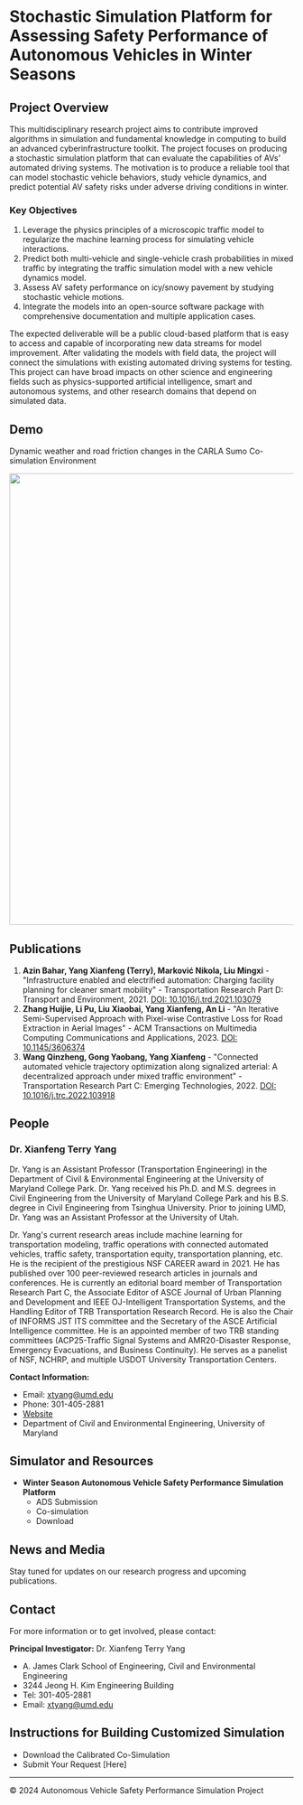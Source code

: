 # Stochastic Simulation Platform for Assessing Safety Performance of Autonomous Vehicles in Winter Seasons

## Project Overview
This multidisciplinary research project aims to contribute improved algorithms in simulation and fundamental knowledge in computing to build an advanced cyberinfrastructure toolkit. The project focuses on producing a stochastic simulation platform that can evaluate the capabilities of AVs' automated driving systems. The motivation is to produce a reliable tool that can model stochastic vehicle behaviors, study vehicle dynamics, and predict potential AV safety risks under adverse driving conditions in winter.

### Key Objectives
1. Leverage the physics principles of a microscopic traffic model to regularize the machine learning process for simulating vehicle interactions.
2. Predict both multi-vehicle and single-vehicle crash probabilities in mixed traffic by integrating the traffic simulation model with a new vehicle dynamics model.
3. Assess AV safety performance on icy/snowy pavement by studying stochastic vehicle motions.
4. Integrate the models into an open-source software package with comprehensive documentation and multiple application cases.

The expected deliverable will be a public cloud-based platform that is easy to access and capable of incorporating new data streams for model improvement. After validating the models with field data, the project will connect the simulations with existing automated driving systems for testing. This project can have broad impacts on other science and engineering fields such as physics-supported artificial intelligence, smart and autonomous systems, and other research domains that depend on simulated data.
## Demo
Dynamic weather and road friction changes in the CARLA Sumo Co-simulation Environment
<p align="center">
  <img src="Picture/2024-08.gif" width="800">
</p>

## Publications
1. **Azin Bahar, Yang Xianfeng (Terry), Marković Nikola, Liu Mingxi** - "Infrastructure enabled and electrified automation: Charging facility planning for cleaner smart mobility" - Transportation Research Part D: Transport and Environment, 2021. [DOI: 10.1016/j.trd.2021.103079](https://doi.org/10.1016/j.trd.2021.103079)
2. **Zhang Huijie, Li Pu, Liu Xiaobai, Yang Xianfeng, An Li** - "An Iterative Semi-Supervised Approach with Pixel-wise Contrastive Loss for Road Extraction in Aerial Images" - ACM Transactions on Multimedia Computing Communications and Applications, 2023. [DOI: 10.1145/3606374](https://doi.org/10.1145/3606374)
3. **Wang Qinzheng, Gong Yaobang, Yang Xianfeng** - "Connected automated vehicle trajectory optimization along signalized arterial: A decentralized approach under mixed traffic environment" - Transportation Research Part C: Emerging Technologies, 2022. [DOI: 10.1016/j.trc.2022.103918](https://doi.org/10.1016/j.trc.2022.103918)

## People
### Dr. Xianfeng Terry Yang
Dr. Yang is an Assistant Professor (Transportation Engineering) in the Department of Civil & Environmental Engineering at the University of Maryland College Park. Dr. Yang received his Ph.D. and M.S. degrees in Civil Engineering from the University of Maryland College Park and his B.S. degree in Civil Engineering from Tsinghua University. Prior to joining UMD, Dr. Yang was an Assistant Professor at the University of Utah.

Dr. Yang's current research areas include machine learning for transportation modeling, traffic operations with connected automated vehicles, traffic safety, transportation equity, transportation planning, etc. He is the recipient of the prestigious NSF CAREER award in 2021. He has published over 100 peer-reviewed research articles in journals and conferences. He is currently an editorial board member of Transportation Research Part C, the Associate Editor of ASCE Journal of Urban Planning and Development and IEEE OJ-Intelligent Transportation Systems, and the Handling Editor of TRB Transportation Research Record. He is also the Chair of INFORMS JST ITS committee and the Secretary of the ASCE Artificial Intelligence committee. He is an appointed member of two TRB standing committees (ACP25-Traffic Signal Systems and AMR20-Disaster Response, Emergency Evacuations, and Business Continuity). He serves as a panelist of NSF, NCHRP, and multiple USDOT University Transportation Centers.

**Contact Information:**
- Email: xtyang@umd.edu
- Phone: 301-405-2881
- [Website](https://cee.umd.edu/clark/faculty/1706/Xianfeng-Terry-Yang)
- Department of Civil and Environmental Engineering, University of Maryland

## Simulator and Resources
- **Winter Season Autonomous Vehicle Safety Performance Simulation Platform**
  - ADS Submission
  - Co-simulation 
  - Download

## News and Media
Stay tuned for updates on our research progress and upcoming publications.

## Contact
For more information or to get involved, please contact:

**Principal Investigator:**
Dr. Xianfeng Terry Yang
- A. James Clark School of Engineering, Civil and Environmental Engineering
- 3244 Jeong H. Kim Engineering Building
- Tel: 301-405-2881
- Email: xtyang@umd.edu

## Instructions for Building Customized Simulation
- Download the Calibrated Co-Simulation
- Submit Your Request [Here]

---
© 2024 Autonomous Vehicle Safety Performance Simulation Project
